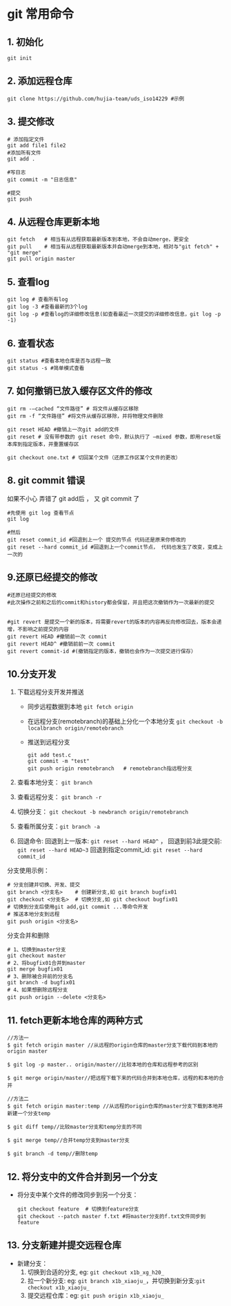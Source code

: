 # git 常用命令



## 1. 初始化

```
git init
```



## 2. 添加远程仓库

```
git clone https://github.com/hujia-team/uds_iso14229 #示例
```



## 3. 提交修改

```
# 添加指定文件
git add file1 file2
#添加所有文件
git add .

#写日志
git commit -m "日志信息"

#提交
git push
```



## 4. 从远程仓库更新本地

```
git fetch	# 相当有从远程获取最新版本到本地，不会自动merge，更安全
git pull	# 相当有从远程获取最新版本并自动merge到本地，相对与"git fetch" + "git merge"
git pull origin master
```



## 5. 查看log

```shell
git log # 查看所有log
git log -3 #查看最新的3个log
git log -p #查看log的详细修改信息(如查看最近一次提交的详细修改信息，git log -p -1)
```



## 6. 查看状态

```
git status #查看本地仓库是否与远程一致
git status -s #简单模式查看
```



## 7. 如何撤销已放入缓存区文件的修改

```
git rm -–cached “文件路径” # 将文件从缓存区移除
git rm -f “文件路径” #将文件从缓存区移除，并将物理文件删除

git reset HEAD #撤销上一次git add的文件
git reset # 没有带参数的 git reset 命令，默认执行了 –mixed 参数，即用reset版本库到指定版本，并重置缓存区

git checkout one.txt # 切回某个文件（还原工作区某个文件的更改）
```



## 8. git commit  错误

如果不小心 弄错了  git add后 ， 又  git commit 了

```
#先使用 git log 查看节点 
git log

#然后
git reset commit_id #回退到上一个 提交的节点 代码还是原来你修改的
git reset --hard commit_id #回退到上一个commit节点， 代码也发生了改变，变成上一次的

```



## 9.还原已经提交的修改

```
#还原已经提交的修改
#此次操作之前和之后的commit和history都会保留，并且把这次撤销作为一次最新的提交


#git revert 是提交一个新的版本，将需要revert的版本的内容再反向修改回去，版本会递增，不影响之前提交的内容
git revert HEAD #撤销前一次 commit
git revert HEAD^ #撤销前前一次 commit
git revert commit-id #(撤销指定的版本，撤销也会作为一次提交进行保存）
```



## 10.分支开发

1. 下载远程分支开发并推送

   + 同步远程数据到本地 `git fetch origin`

   + 在远程分支(remotebranch)的基础上分化一个本地分支  `git checkout -b localbranch origin/remotebranch`

   + 推送到远程分支 

     ```
     git add test.c
     git commit -m "test"
     git push origin remotebranch	# remotebranch指远程分支
     ```

2. 查看本地分支： `git branch`

3. 查看远程分支： `git branch -r`

4. 切换分支： `git checkout -b newbranch origin/remotebranch`

5. 查看所属分支：`git branch -a`

6. 回退命令: 
   回退到上一版本: `git reset --hard HEAD^` ，
   回退到前3此提交前: `git reset --hard HEAD~3`
   回退到指定commit_id: `git reset --hard commit_id`

分支使用示例：

```
# 分支创建并切换、开发、提交
git branch <分支名>	# 创建新分支,如 git branch bugfix01
git checkout <分支名>	# 切换分支,如 git checkout bugfix01
# 切换到分支后使用git add,git commit ...等命令开发
# 推送本地分支到远程
git push origin <分支名>
```



分支合并和删除

```
# 1、切换到master分支
git checkout master
# 2、将bugfix01合并到master
git merge bugfix01
# 3、删除被合并前的分支名
git branch -d bugfix01
# 4、如果想删除远程分支
git push origin --delete <分支名>
```



## 11. fetch更新本地仓库的两种方式

```
//方法一
$ git fetch origin master //从远程的origin仓库的master分支下载代码到本地的origin master

$ git log -p master.. origin/master//比较本地的仓库和远程参考的区别

$ git merge origin/master//把远程下载下来的代码合并到本地仓库，远程的和本地的合并

//方法二
$ git fetch origin master:temp //从远程的origin仓库的master分支下载到本地并新建一个分支temp

$ git diff temp//比较master分支和temp分支的不同

$ git merge temp//合并temp分支到master分支

$ git branch -d temp//删除temp
```



## 12. 将分支中的文件合并到另一个分支

+ 将分支中某个文件的修改同步到另一个分支：

  ```
  git checkout feature	# 切换到feature分支
  git checkout --patch master f.txt	#将master分支的f.txt文件同步到feature
  ```



## 13. 分支新建并提交远程仓库

+ 新建分支：
  1. 切换到合适的分支, eg: `git checkout x1b_xg_h20_`
  2. 拉一个新分支: eg: `git branch x1b_xiaoju_`，并切换到新分支:`git checkout x1b_xiaoju_`
  3. 提交远程仓库：eg: `git push origin x1b_xiaoju_`





















